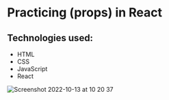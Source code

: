 # Practicing (props) in React

## Technologies used:

- HTML
- CSS
- JavaScript
- React

![Screenshot 2022-10-13 at 10 20 37](https://user-images.githubusercontent.com/97364283/195542839-9ea80fe2-146e-4a56-a5dc-c16d4670aeeb.png)
